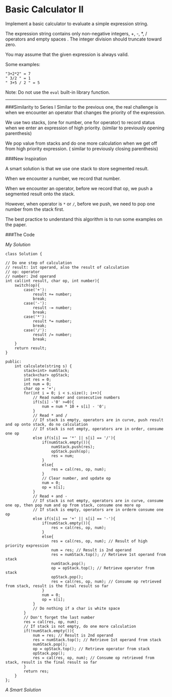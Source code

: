 # Basic Calculator II

Implement a basic calculator to evaluate a simple expression string.

The expression string contains only non-negative integers, +, -, *, / operators and empty spaces . The integer division should truncate toward zero.

You may assume that the given expression is always valid.

Some examples:
```
"3+2*2" = 7
" 3/2 " = 1
" 3+5 / 2 " = 5
```
Note: Do not use the ```eval``` built-in library function.



---

###Similarity to Series I
Similar to the previous one, the real challenge is when we encounter an operator that changes the priority of the expression. 



We use two stacks, (one for number, one for operator) to record status when we enter an expression of high priority. (similar to previously opening parenthesis)

We pop value from stacks and do one more calculation when we get off from high priority expression. ( similar to previously closing parenthesis)


###New Inspiration

A smart solution is that we use one stack to store segmented result.

When we encounter a number, we record that number.

When we encounter an operator, before we record that op, we push a segmented result onto the stack.

However, when operator is ```*``` or ```/```,  before we push, we need to pop one number from the stack first.

The best practice to understand this algorithm is to run some examples on the paper.


###The Code

*My Solution*

```
class Solution {
    
// Do one step of calculation
// result: 1st operand, also the result of calculation
// op: operator
// number: 2nd operand
int cal(int result, char op, int number){
    switch(op){
        case('+'):
            result += number;
            break;
        case('-'):
            result -= number;
            break;
        case('*'):
            result *= number;
            break;
        case('/'):
            result /= number;
            break;
    }
    return result;
}

public:
    int calculate(string s) {
        stack<int> numStack;
        stack<char> opStack;
        int res = 0;
        int num = 0;
        char op = '+';
        for(int i = 0; i < s.size(); i++){
            // Read number and consecutive numbers
            if(s[i] -'0' >=0){
                num = num * 10 + s[i] - '0';
            }
            // Read * and /
            // If stack is empty, operators are in curve, push result and op onto stack, do no calculation
            // If stack is not empty, operators are in order, consume one op
            else if(s[i] == '*' || s[i] == '/'){
                if(numStack.empty()){
                    numStack.push(res);
                    opStack.push(op);
                    res = num;
                }
                else{
                    res = cal(res, op, num);
                }
                // Clear number, and update op
                num = 0;
                op = s[i];
            }
            // Read + and -
            // If stack is not empty, operators are in curve, consume one op, then pop num and op from stack, consume one more op
            // If stack is empty, operators are in orderm consume one op
            else if(s[i] == '+' || s[i] == '-'){
                if(numStack.empty()){
                    res = cal(res, op, num);
                }
                else{
                    res = cal(res, op, num); // Result of high priority expression
                    num = res; // Result is 2nd operand
                    res = numStack.top(); // Retrieve 1st operand from stack
                    numStack.pop();
                    op = opStack.top(); // Retrieve operator from stack
                    opStack.pop();
                    res = cal(res, op, num); // Consume op retrieved from stack, result is the final result so far
                }
                num = 0;
                op = s[i];
            }
            // Do nothing if a char is white space
        }
        // Don't forget the last number
        res = cal(res, op, num);
        // If stack is not empty, do one more calculation
        if(!numStack.empty()){
            num = res; // Result is 2nd operand
            res = numStack.top(); // Retrieve 1st operand from stack
            numStack.pop();
            op = opStack.top(); // Retrieve operator from stack
            opStack.pop();
            res = cal(res, op, num); // Consume op retrieved from stack, result is the final result so far
        }
        return res;
    }
};
```

*A Smart Solution*

